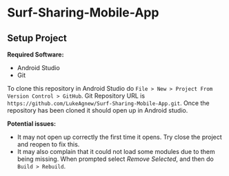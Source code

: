 # Surf-Sharing-Mobile-App

## Setup Project

**Required Software:**
* Android Studio
* Git

To clone this repository in Android Studio do `File > New > Project From Version Control > GitHub`. Git Repository URL is `https://github.com/LukeAgnew/Surf-Sharing-Mobile-App.git`. Once the repository has been cloned it should open up in Android studio.  

**Potential issues:**
* It may not open up correctly the first time it opens. Try close the project and reopen to fix this. 
* It may also complain that it could not load some modules due to them being missing. When prompted select *Remove Selected*, and then do `Build > Rebuild`.
